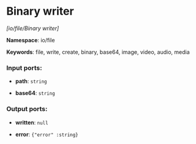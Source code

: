 # Binary writer

_[io/file/Binary writer]_

__Namespace__: io/file

__Keywords__: file, write, create, binary, base64, image, video, audio, media

### Input ports:

* __path__: ` string `


* __base64__: ` string `

### Output ports:

* __written__: ` null `


* __error__: ` {"error" :string} `

